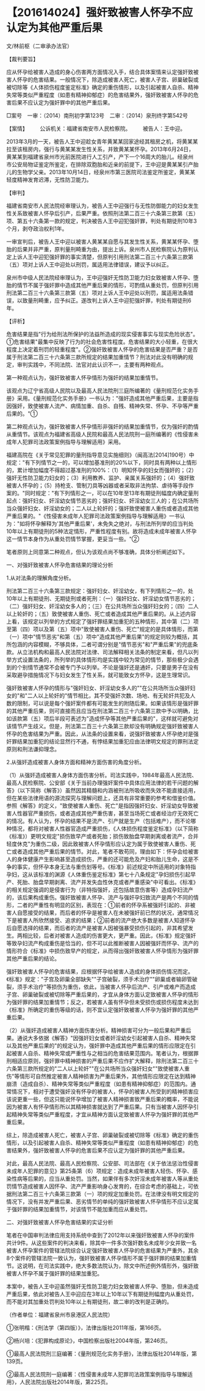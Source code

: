 # 【201614024】强奸致被害人怀孕不应认定为其他严重后果

文/林前枢（二审承办法官）

【裁判要旨】

应从怀孕给被害人造成的身心伤害两方面情况入手，结合具体案情来认定强奸致被害人怀孕的危害结果。一般情况下，除造成被害人死亡，被害人子宫、卵巢破裂或被切除等《人体损伤程度鉴定标准》确定的重伤情形，以及引起被害人自杀、精神失常等类似严重程度（如患有精神抑郁症）的危害结果外，强奸致被害人怀孕的危害后果不应认定为强奸罪中的其他严重后果。

□案号　一审：（2014）南刑初字第123号　二审：（2014）泉刑终字第542号

【案情】 　　公诉机关：福建省南安市人民检察院。 　　被告人：王中迎。

2013年3月的一天，被告人王中迎趁女青年黄某某回家途经其租房之机，将黄某某拉至该租房内，强行与黄某某发生性关系，并致黄某某怀孕。2013年6月24日，黄某某到福建省泉州市光前医院进行人工引产，产下一个16周大的胎儿。经泉州市公安局物证鉴定所鉴定，在排除双胞胎和近亲的前提下，王中迎是黄某某引产胎儿的生物学父亲。2013年10月14日，经泉州市第三医院司法鉴定所鉴定，黄某某轻度精神发育迟滞，无性防卫能力。

【审判】

福建省南安市人民法院经审理认为，被告人王中迎强行与无性防御能力的妇女发生性关系致被害人怀孕后引产，后果严重。依照刑法第二百三十六条第三款第（五）项、第五十六条第一款的规定，判决被告人王中迎犯强奸罪，判处有期徒刑10年3个月，剥夺政治权利1年。

一审宣判后，被告人王中迎以被害人黄某某自愿与其发生性关系，黄某某怀孕、堕胎的后果并非严重，原判量刑畸重为由，提出上诉。泉州市人民检察院认为原判认定上诉人王中迎犯强奸罪的事实清楚，但原判引用刑法第二百三十六条第三款第（五）项对上诉人王中迎处以刑罚，属适用法律错误，建议予以纠正。

泉州市中级人民法院经审理认为，王中迎强奸无性防卫能力妇女致被害人怀孕、堕胎的情节不属于强奸罪中造成其他严重后果的情形，可酌情从重处罚，但原判引用刑法第二百三十六条第三款第（五）项对上诉人王中迎处以刑罚，属适用法条错误，以致量刑畸重，应予纠正。遂改判上诉人王中迎犯强奸罪，判处有期徒刑6年。

【评析】

危害结果是指"行为给刑法所保护的法益所造成的现实侵害事实与现实危险状态"。①危害结果"最集中反映了行为的社会危害性程度。危害结果的大小轻重，在很大程度上决定着刑罚的轻重程度"。②强奸致被害人怀孕的危害结果是否严重？是否属于刑法第二百三十六条第三款所规定的结果加重情节？刑法对此没有明确的规定，审判实践中，不同法院、法官对此认识不一，主要有两种观点。

第一种观点认为，强奸致被害人怀孕情形为强奸的结果加重情节。

该观点为辽宁省高级人民院以及最高人民法院刑三庭所编著的《量刑规范化实务手册》采用。《量刑规范化实务手册》一书认为："强奸造成其他严重后果，主要是指因强奸，致使被害人流产、病情加重、自杀、自残、精神失常、怀孕、不孕等严重后果的。"①

第二种观点认为，强奸致被害人怀孕情形非强奸的结果加重情节，仅为强奸的酌情从重情节。该观点为福建省高级人民院和最高人民法院刑一庭所编著的《性侵害未成年人犯罪司法政策案例指导与理解适用》采用。

福建高院在《关于常见犯罪的量刑指导意见实施细则》（闽高法\[2014\]190号）中规定："有下列情节之一的，可以增加基准刑的20%以下，同时具有两种以上情形的，累计增加幅度不得超过基准刑的100%：（1）明知怀孕的妇女而强奸的；（2）强奸无性防卫能力妇女的；（3）利用教养、监护、亲属关系强奸的；（4）强奸致被害人怀孕的；（5）持枪支、管制刀具等凶器或者采取非法拘禁、虐待等手段作案的。"同时规定："有下列情形之一，可以在10年至13年有期徒刑幅度内确定量刑起点：强奸妇女、奸淫幼女情节恶劣的；强奸妇女、奸淫幼女三人的；在公共场所当众强奸妇女、奸淫幼女的；二人以上轮奸的；强奸致使被害人重伤或者造成其他严重后果的。"《性侵害未成年人犯罪司法政策案例指导与理解适用》一书认为："如将怀孕解释为'其他严重后果'，未免失之绝对，与刑法所列举的应当判处10年以上有期徒刑的5种法定情形，严重性程度有别。故将造成未成年被害人怀孕这一情节本身作为从重处罚情节掌握，更妥当一些。"②

笔者原则上同意第二种观点，但认为该观点尚不够准确，具体分析阐述如下。

一、对强奸致被害人怀孕危害结果的理论分析

1.从对法条的理解角度分析。

刑法第二百三十六条第三款规定：强奸妇女、奸淫幼女，有下列情形之一的，处10年以上有期徒刑、无期徒刑或者死刑：（一）强奸妇女、奸淫幼女情节恶劣的；（二）强奸妇女、奸淫幼女多人的；（三）在公共场所当众强奸妇女的；（四）二人以上轮奸的；（五）致使被害人重伤、死亡或者造成其他严重后果的。从上述内容上看，该规定以列举的方式规定了强奸罪结果加重犯的五种情形，其中第（二）项至第（四）项以及第（五）项中"致使被害人重伤、死亡"规定的是具体情形，而第（一）项中"情节恶劣"和第（五）项中"造成其他严重后果"的规定则较为概括，其所包涵的内容模糊，不够具体，二者可谓分别是"情节恶劣"和"严重后果"的兜底条款。从立法机构和最高人民法院对法律、司法解释相关法条的制定来看，但凡以列举方式设置法条的，所列举的具体情形均是实践中较为常见的情节，那些极少会遇到的个别情节通常不会被专门予以列举。不论是强奸还是通奸，只要是男子在没有采取避孕措施情况下与妇女发生了性关系，就可能致女方怀孕，这是生理常识。

强奸致被害人怀孕的情形与"强奸妇女、奸淫幼女多人的""在公共场所当众强奸妇女的"和"二人以上轮奸的"情节相比，其不受强奸次数、场地、有无轮奸共犯及人数的限制，可以说是每个强奸案件都有可能发生的附随后果。如果该情形是强奸罪的其他严重后果，则可直接而且应当在刑法第二百三十六条第三款中予以明确，比如该款第（五）项后半段可表述为"造成怀孕等其他严重后果的"，这样就可避免对该情节产生歧义。但是，刑法第二百三十六条第三款却没有明确规定强奸致被害人怀孕的危害结果为严重。因此，从法条的设置来看，说强奸致被害人怀孕绝对是强奸罪结果加重犯的结论显然行不通，有悖结果加重犯应由法律明文规定的罪刑法定原则和刑法谦抑理念。

2.从强奸造成被害人身体方面和精神方面伤害的角度分析。

（1）从强奸造成被害人身体方面伤害分析。司法实践中，1984年最高人民法院、最高人民检察院、公安部《关于当前办理强奸案件中具体应用法律的若干问题的解答》（以下简称《解答》）虽然因其精髓和内涵被刑法所吸收而失效不能直接适用，但在某些法律用语的源流探究与理解问题上，还具有非常重要的参考和借鉴价值。参照《解答》的定义，"致使被害人重伤、死亡"是指因强奸妇女、奸淫幼女导致被害人性器官严重损伤，或者造成其他严重伤害，甚至当场死亡或者经治疗无效死亡的情况。有人认为，怀孕的结果不是流产、引产就是生产（包括难产），而不论哪种情况，都将对被害人性器官造成严重损伤，《人体损伤程度鉴定标准》（以下简称《标准》）更明文规定"损伤致早产或者死胎；损伤致胎盘早期剥离或者流产，合并轻度休克"为重伤二级，因此致被害人怀孕情形应认定为属于致使被害人重伤、死亡或者造成其他严重后果的情节。对此，笔者不敢苟同，理由如下：怀孕会给被害人的身体健康产生影响甚至造成损伤，严重的还可能危及产妇和胎儿生命，这是不争的事实，但怀孕本身无法与重伤划等号。《标准》前述规定中所适用的对象特指孕妇，这从该标准的渊源《人体重伤鉴定标准》第七十八条规定"孕妇损伤引起早产、死胎、胎盘早期剥离、流产并发失血性休克或者严重感染"中可看出。《标准》的相关规定强调的是侵害行为（非特指强奸，还包括故意伤害等）造成孕妇流产的，该后果构成重伤。强奸致被害人怀孕、流产与强奸孕妇致流产是两个不同的情形，二者的严重性有明显的区别，表现在：①前者的怀孕系被强奸引起的、非被害人自愿接受的结果，而后者的怀孕是被害人在未被强奸前已然的状况，通常情况下是被害人所欣然接受、追求的结果；②前者的流产绝大多数是被害人知道怀孕后自愿选择的结果，而后者的流产是被害人因被强暴受损伤引起的，非其希望发生。两相比较，后者对被害人造成的伤害更大，更严重。因此，《标准》规定强奸等致孕妇流产构成重伤是恰当的，但不可以此推断被害人因被强奸而怀孕、流产的情形符合《标准》中损伤致早产的规定，从而得出强奸致被害人怀孕情形为强奸罪其他严重后果的结论。

强奸致被害人怀孕的危害结果，应根据怀孕给被害人造成的身体损伤情况而定。《标准》规定："子宫及卵巢全部缺失""子宫破裂，须手术治疗""卵巢或者输卵管破裂，须手术治疗"等损伤为重伤，依此，当被害人怀孕后流产、引产或难产而造成子宫、卵巢破裂或被切除等严重后果的，才宜从身体方面认定致被害人怀孕的情形为强奸罪的结果加重情节；反之，若被害人虽有怀孕但未受损伤或损伤程度未达到《标准》所确定的重伤等级的话，则不宜认定强奸致被害人怀孕为强奸罪的其他严重后果。

（2）从强奸造成被害人精神方面伤害分析。精神损害可分为一般后果和严重后果。通说大多依据《解答》"因强奸妇女或者奸淫幼女引起被害人自杀、精神失常以及其他严重后果的"的规定认为，强奸罪中造成其他严重后果的情形应限定在引起被害人自杀、精神失常或严重性与之相当的危害结果范围内。笔者认为，根据罪刑相适应原则，强奸罪中精神损害的严重后果不应作扩大解释，除刑法第二百三十六条第三款所规定的"二人以上轮奸""在公共场所当众强奸妇女""致使被害人重伤"等情形可自然推定被害人精神损害为严重后果外，其他情形应限定在达到精神崩溃（造成自杀）、精神失常等类似严重程度（如患有精神抑郁症）的范围内。通常情况下，相对于遭受强奸没有怀孕的被害人，怀孕的被害人所受到的精神损害应该说更重一些，但这只能说怀孕增加了被害人精神损害致严重后果的概率，不能说因为被害人有怀孕情形所以其精神损害就达到了严重后果。只有当被害人因怀孕引起精神失常等类似严重程度，才宜从精神方面认定致被害人怀孕为强奸罪的其他严重后果。

综上，除造成被害人死亡，被害人子宫、卵巢破裂或被切除等《标准》确定的重伤情形，以及引起被害人自杀、精神失常等类似严重程度（如患有精神抑郁症）的危害结果外，强奸致被害人怀孕的危害后果不应认定为强奸罪的其他严重后果。

对此，最高人民法院、最高人民检察院、公安部、司法部在《关于依法惩治性侵害未成年人犯罪的意见》第25条第（6）项规定：造成未成年被害人轻伤、怀孕、感染性病等后果的，应当从重处罚。当然，如果伴有多次奸淫未成年被害人等从重处罚情节造成被害人因怀孕、流产严重影响身心发育的，在综合考虑的基础上，可依据刑法第二百三十六条第三款第（一）项的规定加重处罚。在法律没有明文规定的情况下，没有并发严重后果、恶劣情节的单纯的强奸致被害人怀孕情形不应认定属于强奸罪的结果加重情节，对该情节不能加重而应从重处罚。

二、对强奸致被害人怀孕危害结果的实证分析

笔者在中国审判法律应用支持系统中查到了2012年以来强奸致被害人怀孕的案件共计9件。从这些案件的判决来看，除其中一件多次强奸数名未成年少女并致一名被害人怀孕案件的管辖法院综合认定强奸致被害人怀孕的危害结果为严重外，其余8个案件的管辖法院一致认为，强奸致被害人怀孕情形不属于强奸罪的结果加重情节。这说明，在司法实践中，绝大多数法院认为，除文中所述例外情形外，强奸致被害人怀孕不属于强奸罪的结果加重犯。

本案中，被告人王中迎虽然强奸无性防卫能力妇女致被害人怀孕、堕胎，但未造成严重后果，依此对被告人王中迎应在3年以上10年以下有期徒刑幅度内从重处罚，而不能对其加重处罚判处10年以上有期徒刑，故二审的改判是正确的。

（作者单位：福建省泉州市泉港区人民法院）

①张明楷：《刑法学（第四版）》，法律出版社2011年版，第166页。

②杨兴培：《犯罪构成原论》，中国检察出版社2004年版，第246页。

①最高人民法院刑三庭编著：《量刑规范化实务手册》，法律出版社2014年版，第139页。

②最高人民法院刑一庭编著：《性侵害未成年人犯罪司法政策案例指导与理解适用》，人民法院出版社2014年版，第225页。